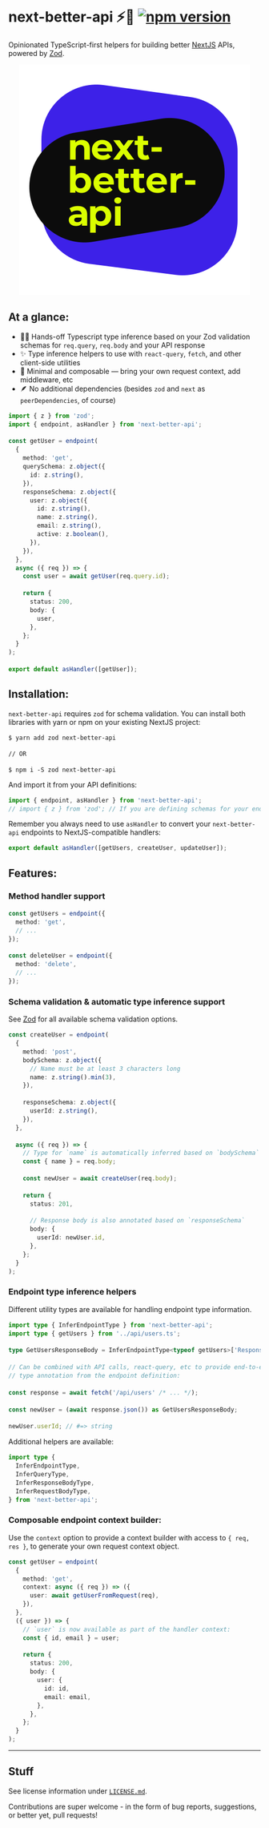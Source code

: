 # next-better-api ⚡️🔵 [![npm version](https://badge.fury.io/js/next-better-api.svg)](https://badge.fury.io/js/next-better-api)

Opinionated TypeScript-first helpers for building better [NextJS](https://nextjs.org/) APIs, powered by [Zod](https://github.com/colinhacks/zod).

<p align="center">
  <img src="./logo.svg">
</p>

## At a glance:

- 🙅‍♀️ Hands-off Typescript type inference based on your Zod validation schemas for `req.query`, `req.body` and your API response
- ✨ Type inference helpers to use with `react-query`, `fetch`, and other client-side utilities
- 🔌 Minimal and composable &mdash; bring your own request context, add middleware, etc
- 🪶 No additional dependencies (besides `zod` and `next` as `peerDependencies`, of course)

```ts
import { z } from 'zod';
import { endpoint, asHandler } from 'next-better-api';

const getUser = endpoint(
  {
    method: 'get',
    querySchema: z.object({
      id: z.string(),
    }),
    responseSchema: z.object({
      user: z.object({
        id: z.string(),
        name: z.string(),
        email: z.string(),
        active: z.boolean(),
      }),
    }),
  },
  async ({ req }) => {
    const user = await getUser(req.query.id);

    return {
      status: 200,
      body: {
        user,
      },
    };
  }
);

export default asHandler([getUser]);
```

## Installation:

`next-better-api` requires `zod` for schema validation. You can install both libraries with yarn or npm on your existing NextJS project:

```shell
$ yarn add zod next-better-api

// OR

$ npm i -S zod next-better-api
```

And import it from your API definitions:

```ts
import { endpoint, asHandler } from 'next-better-api';
// import { z } from 'zod'; // If you are defining schemas for your endpoints
```

Remember you always need to use `asHandler` to convert your `next-better-api` endpoints to NextJS-compatible handlers:

```ts
export default asHandler([getUsers, createUser, updateUser]);
```

## Features:

### Method handler support

```ts
const getUsers = endpoint({
  method: 'get',
  // ...
});

const deleteUser = endpoint({
  method: 'delete',
  // ...
});
```

### Schema validation & automatic type inference support

See [Zod](https://github.com/colinhacks/zod) for all available schema validation options.

```ts
const createUser = endpoint(
  {
    method: 'post',
    bodySchema: z.object({
      // Name must be at least 3 characters long
      name: z.string().min(3),
    }),

    responseSchema: z.object({
      userId: z.string(),
    }),
  },

  async ({ req }) => {
    // Type for `name` is automatically inferred based on `bodySchema`
    const { name } = req.body;

    const newUser = await createUser(req.body);

    return {
      status: 201,

      // Response body is also annotated based on `responseSchema`
      body: {
        userId: newUser.id,
      },
    };
  }
);
```

### Endpoint type inference helpers

Different utility types are available for handling endpoint type information.

```ts
import type { InferEndpointType } from 'next-better-api';
import type { getUsers } from '../api/users.ts';

type GetUsersResponseBody = InferEndpointType<typeof getUsers>['Response'];

// Can be combined with API calls, react-query, etc to provide end-to-end
// type annotation from the endpoint definition:

const response = await fetch('/api/users' /* ... */);

const newUser = (await response.json()) as GetUsersResponseBody;

newUser.userId; // #=> string
```

Additional helpers are available:

```ts
import type {
  InferEndpointType,
  InferQueryType,
  InferResponseBodyType,
  InferRequestBodyType,
} from 'next-better-api';
```

### Composable endpoint context builder:

Use the `context` option to provide a context builder with access to `{ req, res }`,
to generate your own request context object.

```ts
const getUser = endpoint(
  {
    method: 'get',
    context: async ({ req }) => ({
      user: await getUserFromRequest(req),
    }),
  },
  ({ user }) => {
    // `user` is now available as part of the handler context:
    const { id, email } = user;

    return {
      status: 200,
      body: {
        user: {
          id: id,
          email: email,
        },
      },
    };
  }
);
```

---

## Stuff

See license information under [`LICENSE.md`](/LICENSE.md).

Contributions are super welcome - in the form of bug reports, suggestions, or better yet, pull requests!
